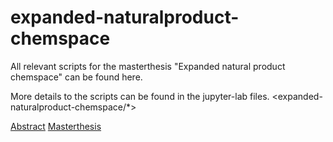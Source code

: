 # expanded-naturalproduct-chemspace

All relevant scripts for the masterthesis "Expanded natural product chemspace" can be found here.

More details to the scripts can be found in the jupyter-lab files.
<expanded-naturalproduct-chemspace/*>

[Abstract](/data/abstract.pdf)
[Masterthesis](/data/expanded_np_chemspace.pdf)
